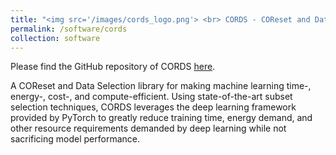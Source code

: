 ```yaml
---
title: "<img src='/images/cords_logo.png'> <br> CORDS - COReset and Data Selection"
permalink: /software/cords
collection: software
---
```


Please find the GitHub repository of CORDS [here](https://github.com/decile-team/cords).

A COReset and Data Selection library for making machine learning time-, energy-, cost-, and compute-efficient. Using state-of-the-art subset selection techniques, CORDS leverages the deep learning framework provided by PyTorch to greatly reduce training time, energy demand, and other resource requirements demanded by deep learning while not sacrificing model performance.
